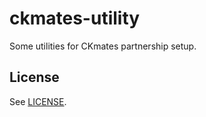 # ckmates-utility

Some utilities for CKmates partnership setup.

## License

See [LICENSE](LICENSE).
